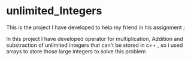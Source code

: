 # unlimited_Integers

This is the project I have developed to help my friend in his assignment ;

In this project I have developed operator for multiplication, Addition and substraction of unlimited integers that can't be stored in c++ , so i used arrays to store those large integers to solve this problem
